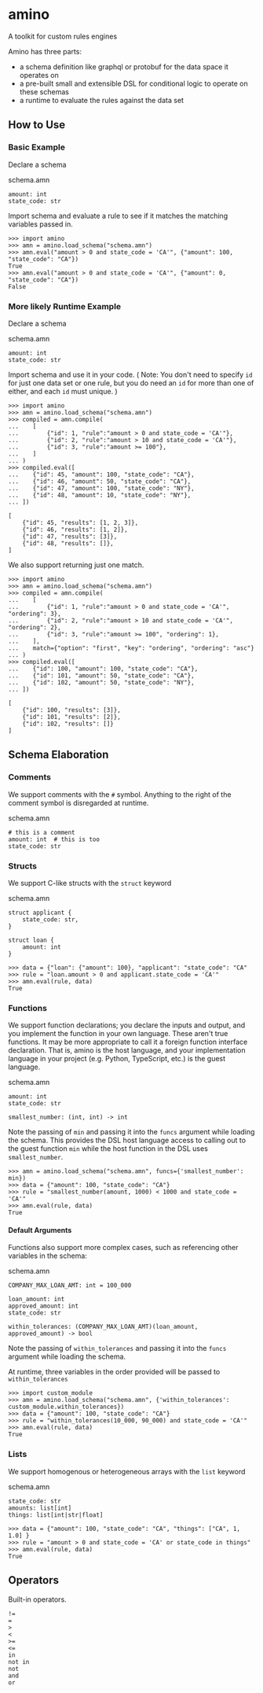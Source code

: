 # amino
A toolkit for custom rules engines

Amino has three parts:
- a schema definition like graphql or protobuf for the data space it operates on
- a pre-built small and extensible DSL for conditional logic to operate on these schemas
- a runtime to evaluate the rules against the data set


## How to Use


### Basic Example

Declare a schema

schema.amn
```
amount: int
state_code: str
```

Import schema and evaluate a rule to see if it matches the matching variables passed in.

```
>>> import amino
>>> amn = amino.load_schema("schema.amn")
>>> amn.eval("amount > 0 and state_code = 'CA'", {"amount": 100, "state_code": "CA"})
True
>>> amn.eval("amount > 0 and state_code = 'CA'", {"amount": 0, "state_code": "CA"})
False
```


### More likely Runtime Example

Declare a schema

schema.amn
```
amount: int
state_code: str
```

Import schema and use it in your code. ( Note: You don't need to specify `id` for just one data set or one rule, but
you do need an `id` for more than one of either, and each `id` must unique. )

```
>>> import amino
>>> amn = amino.load_schema("schema.amn")
>>> compiled = amn.compile(
...    [
...        {"id": 1, "rule":"amount > 0 and state_code = 'CA'"},
...        {"id": 2, "rule":"amount > 10 and state_code = 'CA'"},
...        {"id": 3, "rule":"amount >= 100"},
...    ]
... )
>>> compiled.eval([
...    {"id": 45, "amount": 100, "state_code": "CA"},
...    {"id": 46, "amount": 50, "state_code": "CA"},
...    {"id": 47, "amount": 100, "state_code": "NY"},
...    {"id": 48, "amount": 10, "state_code": "NY"},
... ])

[
    {"id": 45, "results": [1, 2, 3]}, 
    {"id": 46, "results": [1, 2]},
    {"id": 47, "results": [3]},
    {"id": 48, "results": []},
]
```

We also support returning just one match.

```
>>> import amino
>>> amn = amino.load_schema("schema.amn")
>>> compiled = amn.compile(
...    [
...        {"id": 1, "rule":"amount > 0 and state_code = 'CA'", "ordering": 3},
...        {"id": 2, "rule":"amount > 10 and state_code = 'CA'", "ordering": 2},
...        {"id": 3, "rule":"amount >= 100", "ordering": 1},
...    ],
...    match={"option": "first", "key": "ordering", "ordering": "asc"}
... )
>>> compiled.eval([
...    {"id": 100, "amount": 100, "state_code": "CA"},
...    {"id": 101, "amount": 50, "state_code": "CA"},
...    {"id": 102, "amount": 50, "state_code": "NY"},
... ])

[
    {"id": 100, "results": [3]}, 
    {"id": 101, "results": [2]},
    {"id": 102, "results": []}
]
```


## Schema Elaboration


### Comments
We support comments with the `#` symbol. Anything to the right of the comment symbol is disregarded at runtime.

schema.amn
```
# this is a comment
amount: int  # this is too
state_code: str
```


### Structs
We support C-like structs with the `struct` keyword

schema.amn
```
struct applicant {
    state_code: str,
}

struct loan {
    amount: int
}

```


```
>>> data = {"loan": {"amount": 100}, "applicant": "state_code": "CA"
>>> rule = "loan.amount > 0 and applicant.state_code = 'CA'"
>>> amn.eval(rule, data)
True
```


### Functions
We support function declarations; you declare the inputs and output, and you 
implement the function in your own language. These aren't true functions. It may be more appropriate to call it a 
foreign function interface declaration. That is, amino is the host language, and your implementation language in your
project (e.g. Python, TypeScript, etc.) is the guest language.



schema.amn
```
amount: int
state_code: str

smallest_number: (int, int) -> int

```

Note the passing of `min` and passing it into the `funcs` argument while loading the schema. This provides the DSL host language access to calling out to the guest function `min` while the host function in the DSL uses `smallest_number`.

```
>>> amn = amino.load_schema("schema.amn", funcs={'smallest_number': min})
>>> data = {"amount": 100, "state_code": "CA"}
>>> rule = "smallest_number(amount, 1000) < 1000 and state_code = 'CA'"
>>> amn.eval(rule, data)
True
```

#### Default Arguments

Functions also support more complex cases, such as referencing other variables in the schema:

schema.amn
```
COMPANY_MAX_LOAN_AMT: int = 100_000

loan_amount: int
approved_amount: int
state_code: str

within_tolerances: (COMPANY_MAX_LOAN_AMT)(loan_amount, approved_amount) -> bool

```

Note the passing of `within_tolerances` and passing it into the `funcs` argument while loading the schema.

At runtime, three variables in the order provided will be passed to `within_tolerances`

```
>>> import custom_module
>>> amn = amino.load_schema("schema.amn", {'within_tolerances': custom_module.within_tolerances})
>>> data = {"amount": 100, "state_code": "CA"}
>>> rule = "within_tolerances(10_000, 90_000) and state_code = 'CA'"
>>> amn.eval(rule, data)
True
```



### Lists

We support homogenous or heterogeneous arrays with the `list` keyword

schema.amn
```
state_code: str
amounts: list[int]
things: list[int|str|float]
```



```
>>> data = {"amount": 100, "state_code": "CA", "things": ["CA", 1, 1.0] }
>>> rule = "amount > 0 and state_code = 'CA' or state_code in things"
>>> amn.eval(rule, data)
True
```

## Operators

Built-in operators.

```
!=
=
>
<
>=
<=
in
not in
not
and
or

```
